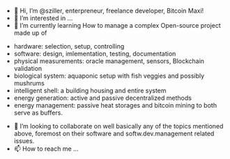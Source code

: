 - 👋 Hi, I’m @sziller, enterpreneur, freelance developer, Bitcoin Maxi! 
- 👀 I’m interested in ...
- 🌱 I’m currently learning How to manage a complex Open-source project made up of
* hardware: selection, setup, controlling
* software: design, imlementation, testing, documentation
* physical measurements: oracle management, sensors, Blockchain validation
* biological system: aquaponic setup with fish veggies and possibly mushrums
* intelligent shell: a building housing and entire system
* energy generation: active and passive decentralized methods
* energy management: passive heat storages and bitcoin mining to both serve as buffers.

- 💞️ I’m looking to collaborate on well basically any of the topics mentioned above, foremost on their software and softw.dev.management related issues.
- 📫 How to reach me ...

<!---
sziller/sziller is a ✨ special ✨ repository because its `README.md` (this file) appears on your GitHub profile.
You can click the Preview link to take a look at your changes.
--->

